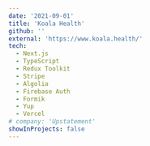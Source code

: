 ```yaml
---
date: '2021-09-01'
title: 'Koala Health'
github: ''
external: 'https://www.koala.health/'
tech:
  - Next.js
  - TypeScript
  - Redux Toolkit
  - Stripe
  - Algolia
  - Firebase Auth
  - Formik
  - Yup
  - Vercel
# company: 'Upstatement'
showInProjects: false
---
```

